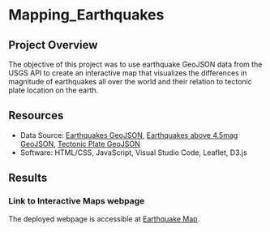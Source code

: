 # Mapping_Earthquakes

## Project Overview
The objective of this project was to use earthquake GeoJSON data from the USGS API to create an interactive map that visualizes the differences in magnitude of earthquakes all over the world and their relation to tectonic plate location on the earth.

## Resources
- Data Source: [Earthquakes GeoJSON](https://earthquake.usgs.gov/earthquakes/feed/v1.0/summary/all_week.geojson), [Earthquakes above 4.5mag GeoJSON](https://earthquake.usgs.gov/earthquakes/feed/v1.0/summary/4.5_week.geojson), [Tectonic Plate GeoJSON](https://raw.githubusercontent.com/fraxen/tectonicplates/master/GeoJSON/PB2002_boundaries.json)
- Software: HTML/CSS, JavaScript, Visual Studio Code, Leaflet, D3.js 

## Results

### Link to Interactive Maps webpage
The deployed webpage is accessible at [Earthquake Map](https://reed-daniel.github.io/Mapping_Earthquakes/Earthquake_Challenge/).
